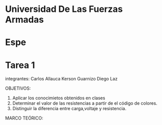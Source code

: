 # Universidad De Las Fuerzas Armadas 
# Espe
# Tarea 1

 integrantes:
 Carlos Allauca
 Kerson Guarnizo
 Diego Laz

OBJETIVOS:
1. Aplicar los conocimietos obtenidos en clases
2. Determinar el valor de las resistencias a partir de el código de colores.
3. Distinguir la diferencia entre carga,voltaje y resistencia.

MARCO TEÓRICO:
